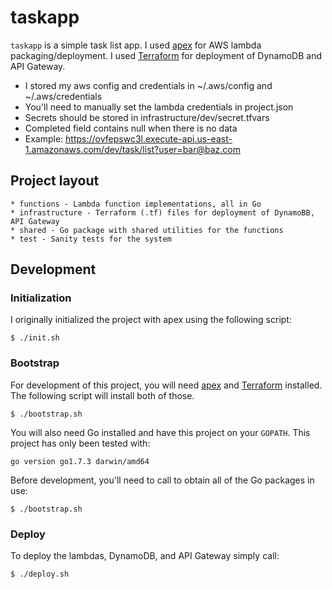 # taskapp

`taskapp` is a simple task list app. I used [apex](http://apex.run) for AWS lambda packaging/deployment. I used [Terraform](https://www.terraform.io/) for deployment of DynamoDB and API Gateway.

* I stored my aws config and credentials in ~/.aws/config and ~/.aws/credentials
* You'll need to manually set the lambda credentials in project.json
* Secrets should be stored in infrastructure/dev/secret.tfvars
* Completed field contains null when there is no data
* Example: https://ovfepswc3l.execute-api.us-east-1.amazonaws.com/dev/task/list?user=bar@baz.com

## Project layout

```
* functions - Lambda function implementations, all in Go
* infrastructure - Terraform (.tf) files for deployment of DynamoBB, API Gateway
* shared - Go package with shared utilities for the functions
* test - Sanity tests for the system
```

## Development

### Initialization

I originally initialized the project with apex using the following script:

```
$ ./init.sh
```

### Bootstrap

For development of this project, you will need [apex](http://apex.run) and [Terraform](https://www.terraform.io/) installed. The following script will install both of those.

```
$ ./bootstrap.sh
```

You will also need Go installed and have this project on your `GOPATH`. This project has only been tested with:

```
go version go1.7.3 darwin/amd64
```

Before development, you'll need to call to obtain all of the Go packages in use:

```
$ ./bootstrap.sh
```

### Deploy

To deploy the lambdas, DynamoDB, and API Gateway simply call:

```
$ ./deploy.sh
```

